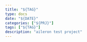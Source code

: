 ```yaml
---
title: "${TAG}"
type: docs
date: "${DATE}"
categories: ["${PRJ}"]
tags: ["${TAG}"]
description: "aileron test project"
---
```

